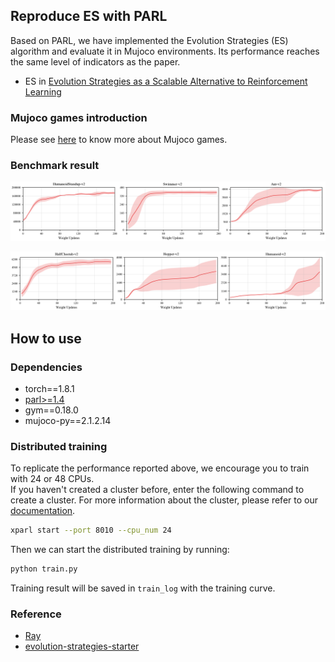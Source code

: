 ## Reproduce ES with PARL
Based on PARL, we have implemented the Evolution Strategies (ES) algorithm and evaluate it in Mujoco environments. Its performance reaches the same level of indicators as the paper.

+ ES in
[Evolution Strategies as a Scalable Alternative to Reinforcement Learning](https://arxiv.org/abs/1703.03864)

### Mujoco games introduction
Please see [here](https://github.com/openai/mujoco-py) to know more about Mujoco games.

### Benchmark result

<p align="left">
<img src=".result/result_es0.png" alt="result">
</p>
<p align="left">
<img src=".result/result_es1.png" alt="result"/>
</p>

## How to use
### Dependencies
+ torch==1.8.1
+ [parl>=1.4](https://github.com/PaddlePaddle/PARL)
+ gym==0.18.0
+ mujoco-py==2.1.2.14


### Distributed training

To replicate the performance reported above, we encourage you to train with 24 or 48 CPUs.  
If you haven't created a cluster before, enter the following command to create a cluster. For more information about the cluster, please refer to our [documentation](https://parl.readthedocs.io/en/latest/parallel_training/setup.html).

```bash
xparl start --port 8010 --cpu_num 24
```

Then we can start the distributed training by running:


```bash
python train.py
```

Training result will be saved in `train_log` with the training curve.

### Reference
+ [Ray](https://github.com/ray-project/ray)
+ [evolution-strategies-starter](https://github.com/openai/evolution-strategies-starter)
